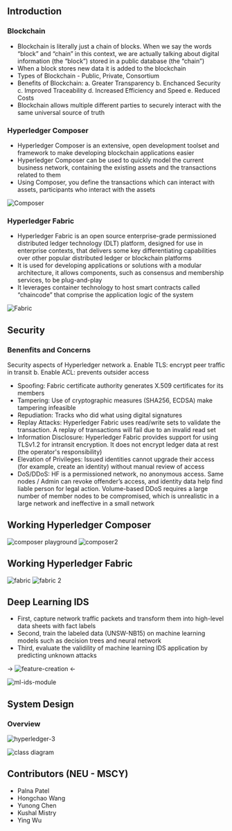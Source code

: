 ## Introduction

### Blockchain

- Blockchain is literally just a chain of blocks. When we say the words “block” and “chain” in this context, we are actually talking about digital information (the “block”) stored in a public database (the “chain”)
- When a block stores new data it is added to the blockchain
- Types of Blockchain - Public, Private, Consortium
- Benefits of Blockchain:
  a. Greater Transparency
  b. Enchanced Security
  c. Improved Traceability
  d. Increased Efficiency and Speed
  e. Reduced Costs
- Blockchain allows multiple different parties to securely interact with the same universal source of truth

### Hyperledger Composer 

- Hyperledger Composer is an extensive, open development toolset and framework to make developing blockchain applications easier
- Hyperledger Composer can be used to quickly model the current business network, containing the existing assets and the transactions related to them
- Using Composer, you define the transactions which can interact with assets, participants who interact with the assets

![Composer](https://hyperledger.github.io/composer/v0.19/assets/img/Composer-Diagram.svg)

### Hyperledger Fabric

- Hyperledger Fabric is an open source enterprise-grade permissioned distributed ledger technology (DLT) platform, designed for use in enterprise contexts, that delivers some key differentiating capabilities over other popular distributed ledger or blockchain platforms
- It is used for developing applications or solutions with a modular architecture, it allows components, such as consensus and membership services, to be plug-and-play
- It leverages container technology to host smart contracts called “chaincode” that comprise the application logic of the system

![Fabric](https://www.altoros.com/blog/wp-content/uploads/2016/11/Hyperledger-Blockchain-Elli-Androulaki-fabric-model.jpg)

## Security

### Benenfits and Concerns

Security aspects of Hyperledger network
a. Enable TLS: encrypt peer traffic in transit
b. Enable ACL: prevents outsider access

- Spoofing: Fabric certificate authority generates X.509 certificates for its members
- Tampering: Use of cryptographic measures (SHA256, ECDSA) make tampering infeasible
- Repudiation: Tracks who did what using digital signatures
- Replay Attacks: Hyperledger Fabric uses read/write sets to validate the transaction. A replay of transactions will fail due to an invalid read set
- Information Disclosure: Hyperledger Fabric provides support for using TLSv1.2 for intransit encryption. It does not encrypt ledger data at rest (the operator's responsibility)
- Elevation of Privileges: Issued identities cannot upgrade their access (for example, create an identity) without manual review of access
- DoS/DDoS: HF is a permissioned network, no anonymous access. Same nodes / Admin can revoke offender’s access, and identity data help find liable person for legal action. Volume-based DDoS requires a large number of member nodes to be compromised, which is unrealistic in a large network and ineffective in a small network

## Working Hyperledger Composer

![composer playground](https://user-images.githubusercontent.com/35075881/49333613-d6f04880-f58f-11e8-994d-93c438c22ec3.png)
![composer2](https://user-images.githubusercontent.com/35075881/49333616-dce62980-f58f-11e8-9b64-ca853daadd72.png)

## Working Hyperledger Fabric

![fabric](https://user-images.githubusercontent.com/35075881/49333618-e1aadd80-f58f-11e8-821c-8ec8586fba51.png)
![fabric 2](https://user-images.githubusercontent.com/35075881/49333619-e40d3780-f58f-11e8-9718-73ac5c6bff46.png)

## Deep Learning IDS

- First, capture network traffic packets and transform them into high-level data sheets with fact labels
- Second, train the labeled data (UNSW-NB15) on machine learning models such as decision trees and neural network
- Third, evaluate the validility of machine learning IDS application by predicting unknown attacks

-> ![feature-creation](https://user-images.githubusercontent.com/35075881/49333628-19b22080-f590-11e8-8085-191e0a851ad9.png) <-

![ml-ids-module](https://user-images.githubusercontent.com/35075881/49333625-0901aa80-f590-11e8-9053-0f58af89ec88.png)


## System Design

### Overview

![hyperledger-3](https://user-images.githubusercontent.com/35075881/49333666-e8862000-f590-11e8-83d4-8746c6ca2d3d.png)

![class diagram](https://user-images.githubusercontent.com/35075881/49333668-ed4ad400-f590-11e8-9be6-347366653fb9.png)


## Contributors (NEU - MSCY)

- Palna Patel
- Hongchao Wang
- Yunong Chen
- Kushal Mistry
- Ying Wu


